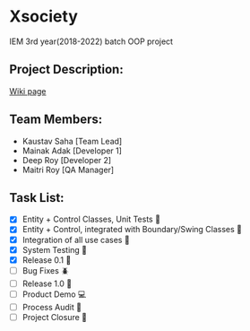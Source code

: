 # Xsociety
IEM 3rd year(2018-2022) batch OOP project

## Project Description:
[Wiki page](http://103.127.146.165/wiki/index.php?title=Xsociety:Main)

## Team Members:
- Kaustav Saha [Team Lead]
- Mainak Adak [Developer 1]
- Deep Roy [Developer 2]
- Maitri Roy [QA Manager]

## Task List:
- [x] Entity + Control Classes, Unit Tests :open_file_folder:
- [x] Entity + Control, integrated with Boundary/Swing Classes :link:
- [x] Integration of all use cases :nut_and_bolt:
- [x] System Testing :wrench:
- [x] Release 0.1 :checkered_flag:
- [ ] Bug Fixes :beetle:
- [ ] Release 1.0 :checkered_flag:
- [ ] Product Demo :computer:
- [ ] Process Audit :notebook:
- [ ] Project Closure :confetti_ball:
